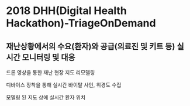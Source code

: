 # 2018 DHH(Digital Health Hackathon)-TriageOnDemand

재난상황에서의 수요(환자)와 공급(의료진 및 키트 등) 실시간 모니터링 및 대응
------------------

드론 영상을 통한 재난 현장 지도 리모델링

디바이스 장착을 통해 실시간 바이탈 사인, 위경도 수집

모델링 된 지도 상에 실시간 환자 위치 
